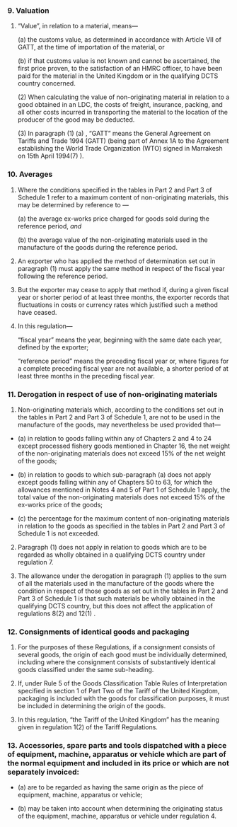 ### 9. Valuation

1. “Value”, in relation to a material, means—

    (a) the customs value, as determined in accordance with Article VII of GATT, at the time of importation of the material, or

    (b) if that customs value is not known and cannot be ascertained, the first price proven, to the satisfaction of an HMRC officer, to have been paid for the material in the United Kingdom or in the qualifying DCTS country concerned.

    (2) When calculating the value of non-originating material in relation to a good obtained in an LDC, the costs of freight, insurance, packing, and all other costs incurred in transporting the material to the location of the producer of the good may be deducted.

    (3) In paragraph (1) (a) , “GATT” means the General Agreement on Tariffs and Trade 1994 (GATT) (being part of Annex 1A to the Agreement establishing the World Trade Organization (WTO) signed in Marrakesh on 15th April 1994(7) ).

### 10. Averages

1. Where the conditions specified in the tables in Part 2 and Part 3 of Schedule 1 refer to a maximum content of non-originating materials, this may be determined by reference to —

    (a) the average ex-works price charged for goods sold during the reference period, *and*

    (b) the average value of the non-originating materials used in the manufacture of the goods during the reference period.

2. An exporter who has applied the method of determination set out in paragraph (1) must apply the same method in respect of the fiscal year following the reference period.

3. But the exporter may cease to apply that method if, during a given fiscal year or shorter period of at least three months, the exporter records that fluctuations in costs or currency rates which justified such a method have ceased.

4. In this regulation—

    “fiscal year” means the year, beginning with the same date each year, defined by the exporter;

    “reference period” means the preceding fiscal year or, where figures for a complete preceding fiscal year are not available, a shorter period of at least three months in the preceding fiscal year.

### 11. Derogation in respect of use of non-originating materials

1. Non-originating materials which, according to the conditions set out in the tables in Part 2 and Part 3 of Schedule 1, are not to be used in the manufacture of the goods, may nevertheless be used provided that—

- (a) in relation to goods falling within any of Chapters 2 and 4 to 24 except processed fishery goods mentioned in Chapter 16, the net weight of the non-originating materials does not exceed 15% of the net weight of the goods;

- (b) in relation to goods to which sub-paragraph (a) does not apply except goods falling within any of Chapters 50 to 63, for which the allowances mentioned in Notes 4 and 5 of Part 1 of Schedule 1 apply, the total value of the non-originating materials does not exceed 15% of the ex-works price of the goods;

- (c) the percentage for the maximum content of non-originating materials in relation to the goods as specified in the tables in Part 2 and Part 3 of Schedule 1 is not exceeded.

2. Paragraph (1) does not apply in relation to goods which are to be regarded as wholly obtained in a qualifying DCTS country under regulation 7.

3. The allowance under the derogation in paragraph (1) applies to the sum of all the materials used in the manufacture of the goods where the condition in respect of those goods as set out in the tables in Part 2 and Part 3 of Schedule 1 is that such materials be wholly obtained in the qualifying DCTS country, but this does not affect the application of regulations 8(2) and 12(1) .

### 12. Consignments of identical goods and packaging

1. For the purposes of these Regulations, if a consignment consists of several goods, the origin of each good must be individually determined, including where the consignment consists of substantively identical goods classified under the same sub-heading.

2. If, under Rule 5 of the Goods Classification Table Rules of Interpretation specified in section 1 of Part Two of the Tariff of the United Kingdom, packaging is included with the goods for classification purposes, it must be included in determining the origin of the goods.

3. In this regulation, “the Tariff of the United Kingdom” has the meaning given in regulation 1(2) of the Tariff Regulations.

### 13. Accessories, spare parts and tools dispatched with a piece of equipment, machine, apparatus or vehicle which are part of the normal equipment and included in its price or which are not separately invoiced:

- (a) are to be regarded as having the same origin as the piece of equipment, machine, apparatus or vehicle;

- (b) may be taken into account when determining the originating status of the equipment, machine, apparatus or vehicle under regulation 4.
